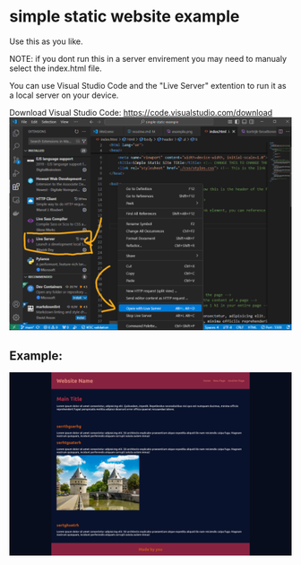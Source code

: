 # simple static website example

Use this as you like.

NOTE: if you dont run this in a server envirement you may need to manualy select the index.html file.

You can use Visual Studio Code and the "Live Server" extention to run it as a local server on your device.

Download Visual Studio Code: https://code.visualstudio.com/download
![Live Server](https://github.com/DanteDeketele/simple-static-example/blob/main/img/LiveServer.png?raw=true)

## Example:
![Example of the site](https://github.com/DanteDeketele/simple-static-example/blob/main/img/example.png?raw=true)